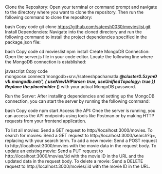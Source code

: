 Clone the Repository: Open your terminal or command prompt and navigate to the directory where you want to clone the repository. Then run the following command to clone the repository:

bash
Copy code
git clone https://github.com/sateesh0030/movieslist.git
Install Dependencies: Navigate into the cloned directory and run the following command to install the project dependencies specified in the package.json file:

bash
Copy code
cd movieslist
npm install
Create MongoDB Connection: Open the server.js file in your code editor. Locate the following line where the MongoDB connection is established:

javascript
Copy code
mongoose.connect('mongodb+srv://sateeshpachamatla:*******@cluster0.5zym0vb.mongodb.net/', {
    useNewUrlParser: true,
    useUnifiedTopology: true
})
Replace the placeholder (*******) with your actual MongoDB password.

Run the Server: After installing dependencies and setting up the MongoDB connection, you can start the server by running the following command:

bash
Copy code
npm start
Access the API: Once the server is running, you can access the API endpoints using tools like Postman or by making HTTP requests from your frontend application.

To list all movies: Send a GET request to http://localhost:3000/movies.
To search for movies: Send a GET request to http://localhost:3000/search?q=<query>, replacing <query> with your search term.
To add a new movie: Send a POST request to http://localhost:3000/movies with the movie data in the request body.
To update an existing movie: Send a PUT request to http://localhost:3000/movies/:id with the movie ID in the URL and the updated data in the request body.
To delete a movie: Send a DELETE request to http://localhost:3000/movies/:id with the movie ID in the URL.
